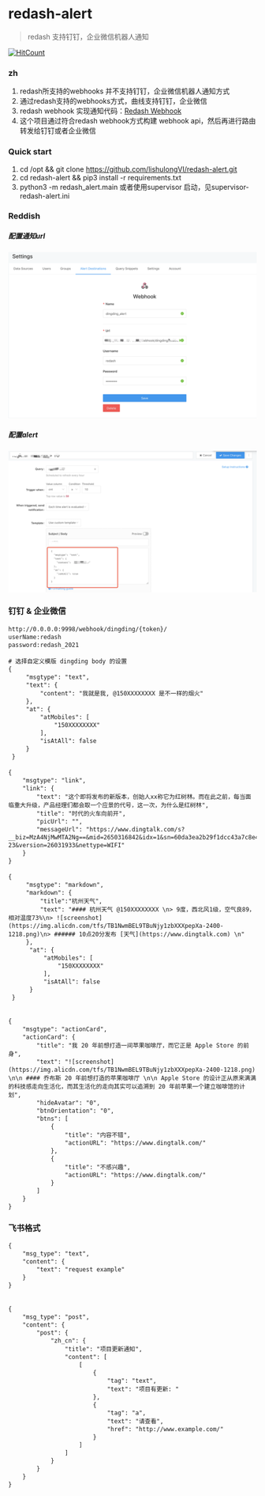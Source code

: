# redash-alert
> redash 支持钉钉，企业微信机器人通知

[![HitCount](http://hits.dwyl.com/lishulongVI/redash-alert.svg)](http://hits.dwyl.com/lishulongVI/redash-alert)

### zh

1. redash所支持的webhooks 并不支持钉钉，企业微信机器人通知方式
2. 通过redash支持的webhooks方式，曲线支持钉钉，企业微信
3. redash webhook 实现通知代码：[Redash Webhook](https://github.com/getredash/redash/blob/d0793c4ba8b28fcd0c40dd91453f8b5e19f9eb2d/redash/destinations/webhook.py#L28)
4. 这个项目通过符合redash webhook方式构建 webhook api，然后再进行路由转发给钉钉或者企业微信



### Quick start

1. cd /opt && git clone https://github.com/lishulongVI/redash-alert.git
2. cd redash-alert && pip3 install -r requirements.txt
3. python3 -m redash_alert.main 或者使用supervisor 启动，见supervisor-redash-alert.ini



### Reddish

##### 配置通知url

![image-20210312173337738](image-20210312173337738.png)

##### 配置alert

![image-20210312173155997](image-20210312173155997.png)


### 钉钉 & 企业微信
```
http://0.0.0.0:9998/webhook/dingding/{token}/
userName:redash
password:redash_2021

# 选择自定义模版 dingding body 的设置
{
     "msgtype": "text",
     "text": {
         "content": "我就是我, @150XXXXXXXX 是不一样的烟火"
     },
     "at": {
         "atMobiles": [
             "150XXXXXXXX"
         ], 
         "isAtAll": false
     }
 }

{
    "msgtype": "link", 
    "link": {
        "text": "这个即将发布的新版本，创始人xx称它为红树林。而在此之前，每当面临重大升级，产品经理们都会取一个应景的代号，这一次，为什么是红树林", 
        "title": "时代的火车向前开", 
        "picUrl": "", 
        "messageUrl": "https://www.dingtalk.com/s?__biz=MzA4NjMwMTA2Ng==&mid=2650316842&idx=1&sn=60da3ea2b29f1dcc43a7c8e4a7c97a16&scene=2&srcid=09189AnRJEdIiWVaKltFzNTw&from=timeline&isappinstalled=0&key=&ascene=2&uin=&devicetype=android-23&version=26031933&nettype=WIFI"
    }
}

{
     "msgtype": "markdown",
     "markdown": {
         "title":"杭州天气",
         "text": "#### 杭州天气 @150XXXXXXXX \n> 9度，西北风1级，空气良89，相对温度73%\n> ![screenshot](https://img.alicdn.com/tfs/TB1NwmBEL9TBuNjy1zbXXXpepXa-2400-1218.png)\n> ###### 10点20分发布 [天气](https://www.dingtalk.com) \n"
     },
      "at": {
          "atMobiles": [
              "150XXXXXXXX"
          ],
          "isAtAll": false
      }
 }


{
    "msgtype": "actionCard",
    "actionCard": {
        "title": "我 20 年前想打造一间苹果咖啡厅，而它正是 Apple Store 的前身", 
        "text": "![screenshot](https://img.alicdn.com/tfs/TB1NwmBEL9TBuNjy1zbXXXpepXa-2400-1218.png) \n\n #### 乔布斯 20 年前想打造的苹果咖啡厅 \n\n Apple Store 的设计正从原来满满的科技感走向生活化，而其生活化的走向其实可以追溯到 20 年前苹果一个建立咖啡馆的计划", 
        "hideAvatar": "0", 
        "btnOrientation": "0", 
        "btns": [
            {
                "title": "内容不错", 
                "actionURL": "https://www.dingtalk.com/"
            }, 
            {
                "title": "不感兴趣", 
                "actionURL": "https://www.dingtalk.com/"
            }
        ]
    }
}
```

### 飞书格式

```
{
    "msg_type": "text",
    "content": {
        "text": "request example"
    }
}


{
    "msg_type": "post",
    "content": {
        "post": {
            "zh_cn": {
                "title": "项目更新通知",
                "content": [
                    [
                        {
                            "tag": "text",
                            "text": "项目有更新: "
                        },
                        {
                            "tag": "a",
                            "text": "请查看",
                            "href": "http://www.example.com/"
                        }
                    ]
                ]
            }
        }
    }
}


```